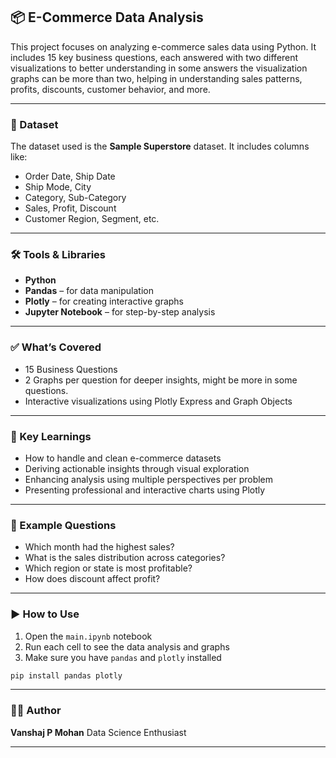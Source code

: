 ## 📦 E-Commerce Data Analysis

This project focuses on analyzing e-commerce sales data using Python. It includes 15 key business questions, each answered with two different visualizations to better understanding in some answers the visualization graphs can be more than two, helping in understanding sales patterns, profits, discounts, customer behavior, and more.

---

### 📂 Dataset

The dataset used is the **Sample Superstore** dataset.
It includes columns like:

* Order Date, Ship Date
* Ship Mode, City
* Category, Sub-Category
* Sales, Profit, Discount
* Customer Region, Segment, etc.

---

### 🛠 Tools & Libraries

* **Python**
* **Pandas** – for data manipulation
* **Plotly** – for creating interactive graphs
* **Jupyter Notebook** – for step-by-step analysis

---

### ✅ What’s Covered

* 15 Business Questions
* 2 Graphs per question for deeper insights, might be more in some questions.
* Interactive visualizations using Plotly Express and Graph Objects

---

### 🔗 Key Learnings

* How to handle and clean e-commerce datasets
* Deriving actionable insights through visual exploration
* Enhancing analysis using multiple perspectives per problem
* Presenting professional and interactive charts using Plotly

---

### 📌 Example Questions

* Which month had the highest sales?
* What is the sales distribution across categories?
* Which region or state is most profitable?
* How does discount affect profit?

---

### ▶️ How to Use

1. Open the `main.ipynb` notebook
2. Run each cell to see the data analysis and graphs
3. Make sure you have `pandas` and `plotly` installed

```bash
pip install pandas plotly
```

---

### 🙋‍♂️ Author

**Vanshaj P Mohan**
Data Science Enthusiast

---

